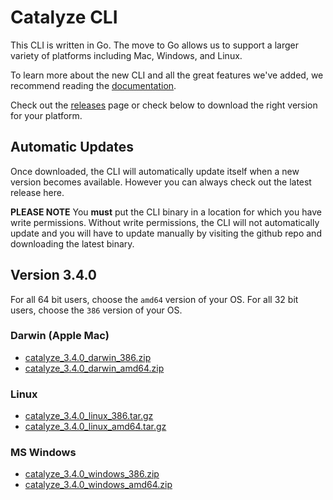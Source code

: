 # Catalyze CLI

This CLI is written in Go. The move to Go allows us to support a larger variety of platforms including Mac, Windows, and Linux.

To learn more about the new CLI and all the great features we've added, we recommend reading the [documentation](https://resources.catalyze.io/paas/paas-cli-reference/).

Check out the [releases](https://github.com/catalyzeio/cli/releases) page or check below to download the right version for your platform.

## Automatic Updates

Once downloaded, the CLI will automatically update itself when a new version becomes available. However you can always check out the latest release here.

**PLEASE NOTE** You **must** put the CLI binary in a location for which you have write permissions. Without write permissions, the CLI will not automatically update and you will have to update manually by visiting the github repo and downloading the latest binary.

## Version 3.4.0

For all 64 bit users, choose the `amd64` version of your OS. For all 32 bit users, choose the `386` version of your OS.

### Darwin (Apple Mac)

 * [catalyze\_3.4.0\_darwin\_386.zip](https://github.com/catalyzeio/cli/releases/download/3.4.0/catalyze_3.4.0_darwin_386.zip)
 * [catalyze\_3.4.0\_darwin\_amd64.zip](https://github.com/catalyzeio/cli/releases/download/3.4.0/catalyze_3.4.0_darwin_amd64.zip)

### Linux

 * [catalyze\_3.4.0\_linux\_386.tar.gz](https://github.com/catalyzeio/cli/releases/download/3.4.0/catalyze_3.4.0_linux_386.tar.gz)
 * [catalyze\_3.4.0\_linux\_amd64.tar.gz](https://github.com/catalyzeio/cli/releases/download/3.4.0/catalyze_3.4.0_linux_amd64.tar.gz)

### MS Windows

 * [catalyze\_3.4.0\_windows\_386.zip](https://github.com/catalyzeio/cli/releases/download/3.4.0/catalyze_3.4.0_windows_386.zip)
 * [catalyze\_3.4.0\_windows\_amd64.zip](https://github.com/catalyzeio/cli/releases/download/3.4.0/catalyze_3.4.0_windows_amd64.zip)
